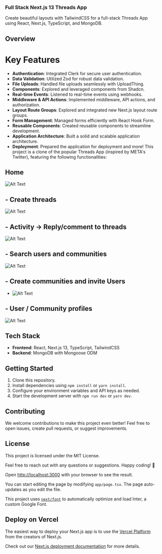 ### Full Stack Next.js 13 Threads App

Create beautiful layouts with TailwindCSS for a full-stack Threads App using React, Next.js, TypeScript, and MongoDB.

## Overview

# Key Features

- **Authentication**: Integrated Clerk for secure user authentication.
- **Data Validation**: Utilized Zod for robust data validation.
- **File Uploads**: Handled file uploads seamlessly with UploadThing.
- **Components**: Explored and leveraged components from Shadcn.
- **Real-time Events**: Listened to real-time events using webhooks.
- **Middleware & API Actions**: Implemented middleware, API actions, and authorization.
- **Layout Route Groups**: Explored and integrated new Next.js layout route groups.
- **Form Management**: Managed forms efficiently with React Hook Form.
- **Reusable Components**: Created reusable components to streamline development.
- **Application Architecture**: Built a solid and scalable application architecture.
- **Deployment**: Prepared the application for deployment and more!
This project is a clone of the popular Threads App (inspired by META's Twitter), featuring the following functionalities:
## Home 
![Alt Text](threads_onboarding.png)

## - Create threads
![Alt Text](threads_createThread.png)
## - Activity -> Reply/comment to threads
![Alt Text](threads_activity.png)
## - Search users and communities
![Alt Text](threads_search.png)
## - Create communities and invite Users
- ![Alt Text](threads_communities.png)
## - User / Community profiles
![Alt Text](threads_profile.png)

## Tech Stack

- **Frontend**: React, Next.js 13, TypeScript, TailwindCSS
- **Backend**: MongoDB with Mongoose ODM


## Getting Started

1. Clone this repository.
2. Install dependencies using `npm install` or `yarn install`.
3. Configure your environment variables and API keys as needed.
4. Start the development server with `npm run dev` or `yarn dev`.

## Contributing

We welcome contributions to make this project even better! Feel free to open issues, create pull requests, or suggest improvements.

## License

This project is licensed under the MIT License.

Feel free to reach out with any questions or suggestions. Happy coding! 🚀

Open [http://localhost:3000](http://localhost:3000) with your browser to see the result.

You can start editing the page by modifying `app/page.tsx`. The page auto-updates as you edit the file.

This project uses [`next/font`](https://nextjs.org/docs/basic-features/font-optimization) to automatically optimize and load Inter, a custom Google Font.


## Deploy on Vercel

The easiest way to deploy your Next.js app is to use the [Vercel Platform](https://vercel.com/new?utm_medium=default-template&filter=next.js&utm_source=create-next-app&utm_campaign=create-next-app-readme) from the creators of Next.js.

Check out our [Next.js deployment documentation](https://nextjs.org/docs/deployment) for more details.
